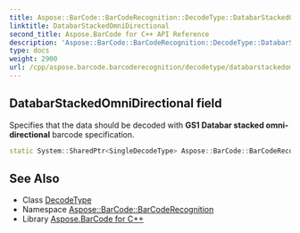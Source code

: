 ```yaml
---
title: Aspose::BarCode::BarCodeRecognition::DecodeType::DatabarStackedOmniDirectional field
linktitle: DatabarStackedOmniDirectional
second_title: Aspose.BarCode for C++ API Reference
description: 'Aspose::BarCode::BarCodeRecognition::DecodeType::DatabarStackedOmniDirectional field. Specifies that the data should be decoded with GS1 Databar stacked omni-directional barcode specification in C++.'
type: docs
weight: 2900
url: /cpp/aspose.barcode.barcoderecognition/decodetype/databarstackedomnidirectional/
---
```

## DatabarStackedOmniDirectional field


Specifies that the data should be decoded with **GS1 Databar stacked omni-directional** barcode specification.

```cpp
static System::SharedPtr<SingleDecodeType> Aspose::BarCode::BarCodeRecognition::DecodeType::DatabarStackedOmniDirectional
```




## See Also

* Class [DecodeType](../)
* Namespace [Aspose::BarCode::BarCodeRecognition](../../)
* Library [Aspose.BarCode for C++](../../../)
